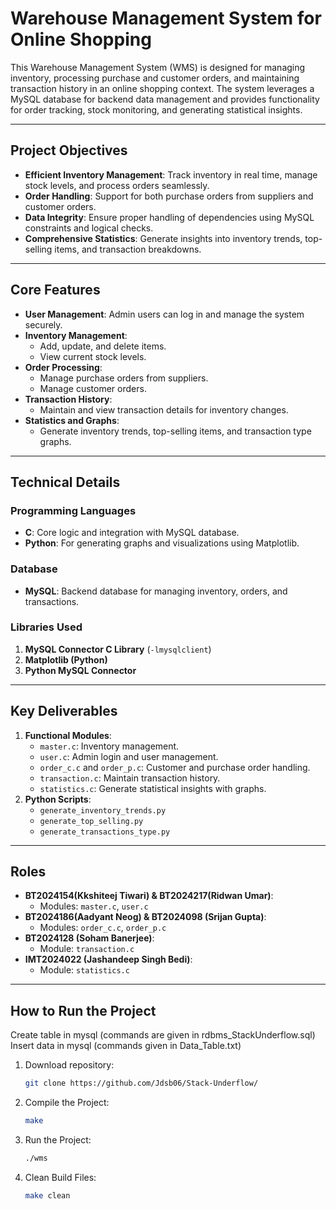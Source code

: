 # Warehouse Management System for Online Shopping

This Warehouse Management System (WMS) is designed for managing inventory, processing purchase and customer orders, and maintaining transaction history in an online shopping context. The system leverages a MySQL database for backend data management and provides functionality for order tracking, stock monitoring, and generating statistical insights.

---

## **Project Objectives**
- **Efficient Inventory Management**: Track inventory in real time, manage stock levels, and process orders seamlessly.
- **Order Handling**: Support for both purchase orders from suppliers and customer orders.
- **Data Integrity**: Ensure proper handling of dependencies using MySQL constraints and logical checks.
- **Comprehensive Statistics**: Generate insights into inventory trends, top-selling items, and transaction breakdowns.

---

## **Core Features**
- **User Management**: Admin users can log in and manage the system securely.
- **Inventory Management**:
  - Add, update, and delete items.
  - View current stock levels.
- **Order Processing**:
  - Manage purchase orders from suppliers.
  - Manage customer orders.
- **Transaction History**:
  - Maintain and view transaction details for inventory changes.
- **Statistics and Graphs**:
  - Generate inventory trends, top-selling items, and transaction type graphs.

---

## **Technical Details**
### **Programming Languages**
- **C**: Core logic and integration with MySQL database.
- **Python**: For generating graphs and visualizations using Matplotlib.

### **Database**
- **MySQL**: Backend database for managing inventory, orders, and transactions.

### **Libraries Used**
1. **MySQL Connector C Library** (`-lmysqlclient`)
2. **Matplotlib (Python)**
3. **Python MySQL Connector**

---

## **Key Deliverables**
1. **Functional Modules**:
   - `master.c`: Inventory management.
   - `user.c`: Admin login and user management.
   - `order_c.c` and `order_p.c`: Customer and purchase order handling.
   - `transaction.c`: Maintain transaction history.
   - `statistics.c`: Generate statistical insights with graphs.
2. **Python Scripts**:
   - `generate_inventory_trends.py`
   - `generate_top_selling.py`
   - `generate_transactions_type.py`

---

## **Roles**
- **BT2024154(Kkshiteej Tiwari) & BT2024217(Ridwan Umar)**:
  - Modules: `master.c`, `user.c`
- **BT2024186(Aadyant Neog) & BT2024098 (Srijan Gupta)**:
  - Modules: `order_c.c`, `order_p.c`
- **BT2024128 (Soham Banerjee)**:
  - Module: `transaction.c`
- **IMT2024022 (Jashandeep Singh Bedi)**:
  - Module: `statistics.c`

---

## **How to Run the Project**
Create table in mysql (commands are given in rdbms_StackUnderflow.sql)
Insert data in mysql (commands given in Data_Table.txt)
1. Download repository:
   ```bash
   git clone https://github.com/Jdsb06/Stack-Underflow/
2. Compile the Project:
   ```bash
   make
3. Run the Project:
   ```bash
   ./wms
4. Clean Build Files:
   ```bash
   make clean
